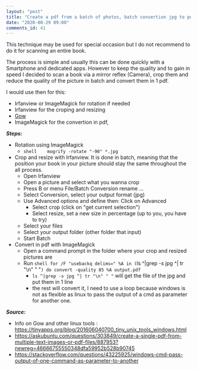 ```yaml
---
layout: "post"
title: "Create a pdf from a batch of photos, batch convertion jpg to pdf, scan a book with a camera"
date: "2020-08-29 09:00"
comments_id: 41
---
```


This technique may be used for special occasion but I do not recommend to do it for scanning an entire book.

The process is simple and usually this can be done quickly with a Smartphone and dedicated apps.
However to keep the quality and to gain in speed I decided to scan a book via a mirror reflex (Camera), crop them and reduce the quality of the picture in batch and convert them in 1 pdf.

I would use then for this:

- Irfanview or ImageMagick for rotation if needed
- Irfanview for the croping and resizing
- [Gow](https://github.com/bmatzelle/gow)
- ImageMagick for the convertion in pdf, 


__*Steps:*__

- Rotation using ImageMagick
	- `shell 	mogrify -rotate "-90" *.jpg`
- Crop and resize with Irfanview. It is done in batch, meaning that the position your book in your picture should stay the same throughout the all process.
	- Open Irfanview
	- Open a picture and select what you wanna crop
	- Press B or menu File/Batch Conversion rename ...
	- Select Conversion, select your output format (jpg)
	- Use Advanced options and define then: Click on Advanced
		- Select crop (click on "get current selection")
		- Select resize, set a new size in percentage (up to you, you have to try)
	- Select your files
	- Select your output folder (other folder that input)
	- Start Batch
- Convert in pdf with ImageMagick
	- Open a command prompt in the folder where your crop and resized pictures are
	- Run `shell for /F "usebackq delims=" %A in (`ls ^|grep -s jpg ^| tr "\n" " "`) do convert -quality 85 %A output.pdf
`
		- `ls ^|grep -s jpg ^| tr "\n" " "` will get the file of the jpg and put them in 1 line
		- the rest will convert it, I need to use a loop because windows is not as flexible as linux to pass the output of a cmd as parameter for another one.
	


__*Source:*__

- Info on Gow and other linux tools : https://tinyapps.org/blog/201606040700_tiny_unix_tools_windows.html
- https://askubuntu.com/questions/303849/create-a-single-pdf-from-multiple-text-images-or-pdf-files/887953?newreg=46666755550348dfa59952b528b90745
- https://stackoverflow.com/questions/43225925/windows-cmd-pass-output-of-one-command-as-parameter-to-another


